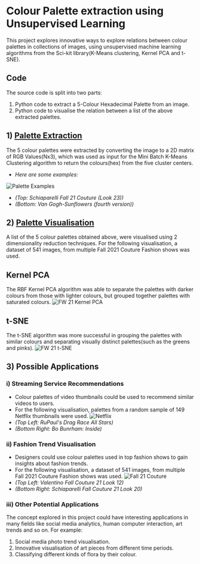 

# Colour Palette extraction using Unsupervised Learning
This project explores innovative ways to explore relations between colour palettes in collections of images, using unsupervised machine learning algorithms from the Sci-kit library(K-Means clustering, Kernel PCA and t-SNE).
## Code
The source code is split into two parts:
1. Python code to extract a 5-Colour Hexadecimal Palette from an image.
2. Python code to visualise the relation between a list of the above extracted palettes.
## 1) [Palette Extraction](https://github.com/Aadit3003/Colour-Palette-Extraction/blob/850617ec95604604f6fe31d844a28ae39c065c1e/Palette%20Extraction.py)
The 5 colour palettes were extracted by converting the image to a 2D matrix of RGB Values(Nx3), which was used as input for the Mini Batch K-Means Clustering algorithm to return the colours(hex) from the five cluster centers. 
- *Here are some examples:*
 
![Palette Examples](https://user-images.githubusercontent.com/82210227/129468364-f7f9a8a8-f2bb-491e-94bc-cf5d3c9d4b9b.png)
- *(Top: Schiaparelli Fall 21 Couture (Look 23))*
- *(Bottom: Van Gogh-Sunflowers (fourth version))*
## 2) [Palette Visualisation](https://github.com/Aadit3003/Colour-Palette-Extraction/blob/eb8c0b731250722a71d42c2f2affc8b2def455e2/Palette%20Visualisation.py)
A list of the 5 colour palettes obtained above, were visualised using 2 dimensionality reduction techniques. For the following visualisation, a dataset of 541 images, from multiple Fall 2021 Couture Fashion shows was used.
## Kernel PCA
The RBF Kernel PCA algorithm was able to separate the palettes with darker colours from those with lighter colours, but grouped together palettes with saturated colours.
![FW 21 Kernel PCA](https://user-images.githubusercontent.com/82210227/129468412-38535f23-6856-408b-8b58-d7238a69bb4e.png)
## t-SNE
The t-SNE algorithm was more successful in grouping the palettes with similar colours and separating visually distinct palettes(such as the greens and pinks).
![FW 21 t-SNE](https://user-images.githubusercontent.com/82210227/129468410-a9a90e88-7d1d-4ead-8e8e-cf7e7bcaccb1.png)

## 3) Possible Applications
### i) Streaming Service Recommendations
- Colour palettes of video thumbnails could be used to recommend similar videos to users.
- For the following visualisation, palettes from a random sample of 149 Netflix thumbnails were used.
![Netflix](https://user-images.githubusercontent.com/82210227/129468416-0bec85cf-67e6-4532-a1ed-617b0455db08.png)
- *(Top Left: RuPaul's Drag Race All Stars)*
-  *(Bottom Right: Bo Bunrham: Inside)*
### ii) Fashion Trend Visualisation
- Designers could use colour palettes used in top fashion shows to gain insights about fashion trends.
-  For the following visualisation, a dataset of 541 images, from multiple Fall 2021 Couture Fashion shows was used.
![Fall 21 Couture](https://user-images.githubusercontent.com/82210227/129468419-04e7a777-a80c-4569-8131-e0c3a0dbd6d2.png)
- *(Top Left: Valentino Fall Couture 21 Look 12)*
- *(Bottom Right: Schiaparelli Fall Couture 21 Look 20)*
### iii) Other Potential Applications
The concept explored in this project could have interesting applications in many fields like social media analytics, human computer interaction, art trends and so on. For example:
1. Social media photo trend visualisation.
2. Innovative visualisation of art pieces from different time periods.
3. Classifying different kinds of flora by their colour. 

